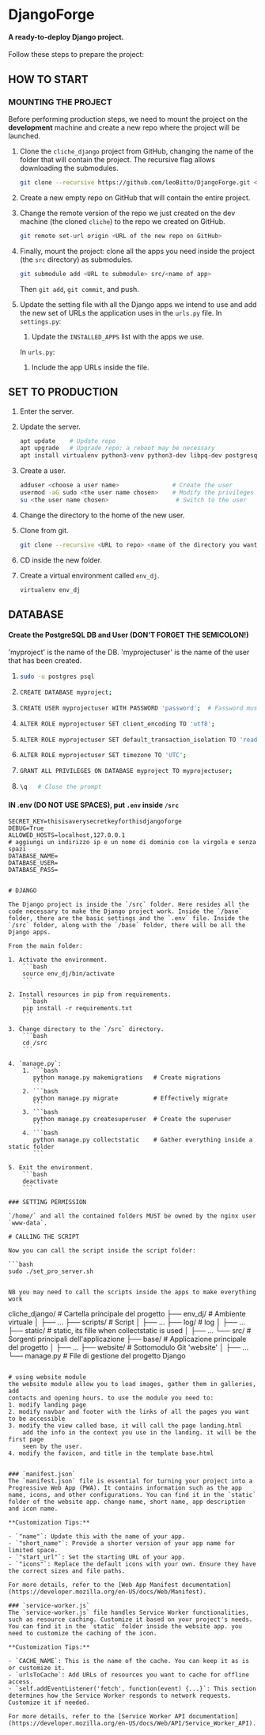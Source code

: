 # DjangoForge

#### A ready-to-deploy Django project.

Follow these steps to prepare the project:

## HOW TO START

### MOUNTING THE PROJECT

Before performing production steps, we need to mount the project on the **development** machine and create a new repo where the project will be launched.

1. Clone the `cliche_django` project from GitHub, changing the name of the folder that will contain the project. The recursive flag allows downloading the submodules.
    ```bash
    git clone --recursive https://github.com/leoBitto/DjangoForge.git <name of the new project>
    ```

2. Create a new empty repo on GitHub that will contain the entire project.

3. Change the remote version of the repo we just created on the dev machine (the cloned `cliche`) to the repo we created on GitHub.
    ```bash
    git remote set-url origin <URL of the new repo on GitHub>
    ```

4. Finally, mount the project: clone all the apps you need inside the project (the `src` directory) as submodules.
    ```bash
    git submodule add <URL to submodule> src/<name of app>
    ```

    Then `git add`, `git commit`, and push.

5. Update the setting file with all the Django apps we intend to use and add the new set of URLs the application uses in the `urls.py` file. In `settings.py`:

    1. Update the `INSTALLED_APPS` list with the apps we use.

   In `urls.py`:
    1. Include the app URLs inside the file.

## SET TO PRODUCTION

1. Enter the server.

2. Update the server.
    ```bash
    apt update    # Update repo
    apt upgrade   # Upgrade repo; a reboot may be necessary
    apt install virtualenv python3-venv python3-dev libpq-dev postgresql postgresql-contrib nginx curl  # Install all the packages
    ```

3. Create a user.
    ```bash
    adduser <choose a user name>               # Create the user
    usermod -aG sudo <the user name chosen>    # Modify the privileges of the user
    su <the user name chosen>                   # Switch to the user
    ```

4. Change the directory to the home of the new user.

5. Clone from git.
    ```bash
    git clone --recursive <URL to repo> <name of the directory you want to put the cloned repo>
    ```

6. CD inside the new folder.

7. Create a virtual environment called `env_dj`.
    ```bash
    virtualenv env_dj
    ```

## DATABASE

#### Create the PostgreSQL DB and User (DON'T FORGET THE SEMICOLON!)

'myproject' is the name of the DB.
'myprojectuser' is the name of the user that has been created.

1.  ```bash
    sudo -u postgres psql
    ```

2.  ```bash
    CREATE DATABASE myproject;
    ```

3.  ```bash
    CREATE USER myprojectuser WITH PASSWORD 'password';  # Password must be between quotes
    ```

4.  ```bash
    ALTER ROLE myprojectuser SET client_encoding TO 'utf8';
    ```

5.  ```bash
    ALTER ROLE myprojectuser SET default_transaction_isolation TO 'read committed';
    ```

6.  ```bash
    ALTER ROLE myprojectuser SET timezone TO 'UTC';
    ```

7.  ```bash
    GRANT ALL PRIVILEGES ON DATABASE myproject TO myprojectuser;
    ```

8.  ```bash
    \q   # Close the prompt
    ```

#### IN .env (DO NOT USE SPACES), put `.env` inside `/src`

```env
SECRET_KEY=thisisaverysecretkeyforthisdjangoforge
DEBUG=True
ALLOWED_HOSTS=localhost,127.0.0.1
# aggiungi un indirizzo ip e un nome di dominio con la virgola e senza spazi
DATABASE_NAME=
DATABASE_USER=
DATABASE_PASS=


# DJANGO

The Django project is inside the `/src` folder. Here resides all the code necessary to make the Django project work. Inside the `/base` folder, there are the basic settings and the `.env` file. Inside the `/src` folder, along with the `/base` folder, there will be all the Django apps.

From the main folder:

1. Activate the environment.
    ```bash
    source env_dj/bin/activate
    ```

2. Install resources in pip from requirements.
    ```bash
    pip install -r requirements.txt
    ```

3. Change directory to the `/src` directory.
    ```bash
    cd /src
    ```

4. `manage.py`:
    1. ```bash
       python manage.py makemigrations   # Create migrations
       ```
    2. ```bash
       python manage.py migrate          # Effectively migrate
       ```
    3. ```bash
       python manage.py createsuperuser  # Create the superuser
       ```
    4. ```bash
       python manage.py collectstatic    # Gather everything inside a static folder
       ```

5. Exit the environment.
    ```bash
    deactivate
    ```

### SETTING PERMISSION

`/home/` and all the contained folders MUST be owned by the nginx user `www-data`.

# CALLING THE SCRIPT

Now you can call the script inside the script folder:

```bash
sudo ./set_pro_server.sh


NB you may need to call the scripts inside the apps to make everything work

```
cliche_django/    # Cartella principale del progetto 
├── env_dj/        # Ambiente virtuale 
│   ├── ... 
├── scripts/       # Script 
│   ├── ... 
├── log/           # log 
│   ├── ... 
├── static/        # static, its fille when collectstatic is used 
│   ├── ... 
└── src/           # Sorgenti principali dell'applicazione 
    ├── base/      # Applicazione principale del progetto 
    │   ├── ... 
    ├── website/   # Sottomodulo Git 'website' 
    │   ├── ... 
    └── manage.py  # File di gestione del progetto Django 
```

# using website module
the website module allow you to load images, gather them in galleries, add
contacts and opening hours. to use the module you need to:
1. modify landing page
2. modify navbar and footer with the links of all the pages you want to be accessible
3. modify the view called base, it will call the page landing.html
    add the info in the context you use in the landing. it will be the first page
    seen by the user.
4. modify the favicon, and title in the template base.html


### `manifest.json`
The `manifest.json` file is essential for turning your project into a Progressive Web App (PWA). It contains information such as the app name, icons, and other configurations. You can find it in the `static` folder of the website app. change name, short name, app description and icon name.

**Customization Tips:**

- `"name"`: Update this with the name of your app.
- `"short_name"`: Provide a shorter version of your app name for limited space.
- `"start_url"`: Set the starting URL of your app.
- `"icons"`: Replace the default icons with your own. Ensure they have the correct sizes and file paths.

For more details, refer to the [Web App Manifest documentation](https://developer.mozilla.org/en-US/docs/Web/Manifest).

### `service-worker.js`
The `service-worker.js` file handles Service Worker functionalities, such as resource caching. Customize it based on your project's needs. You can find it in the `static` folder inside the website app. you need to customize the caching of the icon.

**Customization Tips:**

- `CACHE_NAME`: This is the name of the cache. You can keep it as is or customize it.
- `urlsToCache`: Add URLs of resources you want to cache for offline access.
- `self.addEventListener('fetch', function(event) {...}`: This section determines how the Service Worker responds to network requests. Customize it if needed.

For more details, refer to the [Service Worker API documentation](https://developer.mozilla.org/en-US/docs/Web/API/Service_Worker_API).
